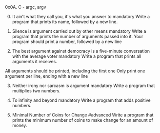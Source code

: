0x0A. C - argc, argv

0. It ain't what they call you, it's what you answer to
mandatory
Write a program that prints its name, followed by a new line.

1. Silence is argument carried out by other means
mandatory
Write a program that prints the number of arguments passed into it.
Your program should print a number, followed by a new line

2. The best argument against democracy is a five-minute conversation with the average voter
mandatory
Write a program that prints all arguments it receives.

All arguments should be printed, including the first one
Only print one argument per line, ending with a new line

3. Neither irony nor sarcasm is argument
mandatory
Write a program that multiplies two numbers.

4. To infinity and beyond
mandatory
Write a program that adds positive numbers.

5. Minimal Number of Coins for Change
#advanced
Write a program that prints the minimum number of coins to make change for an amount of money.


